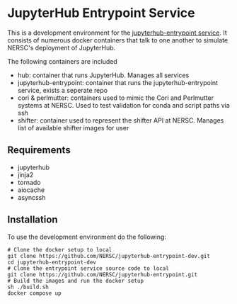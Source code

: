 # JupyterHub Entrypoint Service

This is a development environment for the <a href="https://github.com/Josh0823/jupyterhub-entrypoint">jupyterhub-entrypoint service</a>. It consists of numerous docker containers that talk to one another to simulate NERSC's deployment of JupyterHub.

The following containers are included
- hub: container that runs JupyterHub. Manages all services
- jupyterhub-entrypoint: container that runs the jupyterhub-entrypoint service, exists a seperate repo
- cori & perlmutter: containers used to mimic the Cori and Perlmutter systems at NERSC. Used to test validation for conda and script paths via ssh
- shifter: container used to represent the shifter API at NERSC. Manages list of available shifter images for user

## Requirements

- jupyterhub
- jinja2
- tornado
- aiocache
- asyncssh

## Installation
To use the development environment do the following:

    # Clone the docker setup to local
    git clone https://github.com/NERSC/jupyterhub-entrypoint-dev.git
    cd jupyterhub-entrypoint-dev
    # Clone the entrypoint service source code to local
    git clone https://github.com/NERSC/jupyterhub-entrypoint.git
    # Build the images and run the docker setup
    sh ./build.sh
    docker compose up
